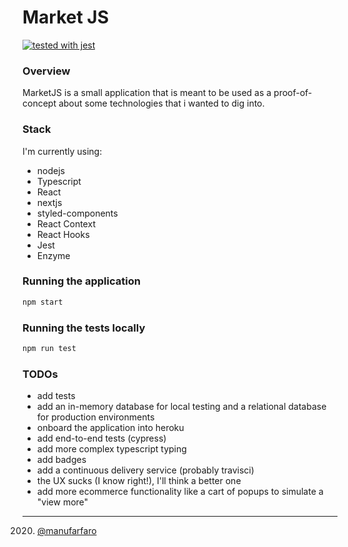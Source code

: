 Market JS
===

[![tested with jest](https://img.shields.io/badge/tested_with-jest-99424f.svg)](https://github.com/facebook/jest)


### Overview
MarketJS is a small application that is meant to be used as a proof-of-concept about some technologies that i wanted to dig into.

### Stack

I'm currently using:
- nodejs
- Typescript
- React
- nextjs
- styled-components
- React Context
- React Hooks
- Jest
- Enzyme

### Running the application
```bash
npm start
```

### Running the tests locally
```bash
npm run test
```

### TODOs

- add tests
- add an in-memory database for local testing and a relational database for production environments
- onboard the application into heroku
- add end-to-end tests (cypress)
- add more complex typescript typing 
- add badges
- add a continuous delivery service (probably travisci)
- the UX sucks (I know right!), I'll think a better one
- add more ecommerce functionality like a cart of popups to simulate a "view more"

---
2020. [@manufarfaro](https://github.com/manufarfaro)

